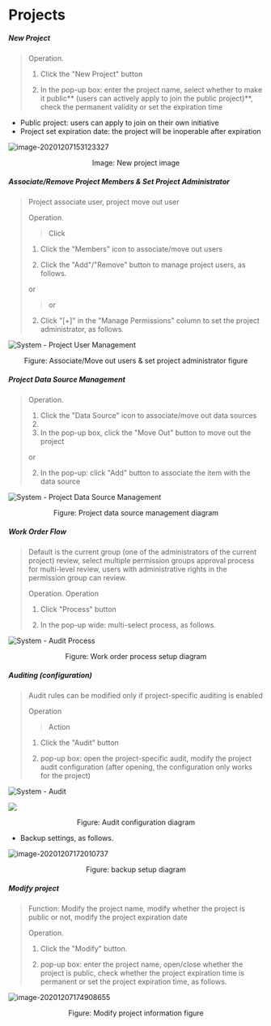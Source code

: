 # Projects



##### New Project

> Operation.
>
> 1. Click the "New Project" button
>
> 2. In the pop-up box: enter the project name, select whether to make it public** (users can actively apply to join the public project)**, check the permanent validity or set the expiration time

* Public project: users can apply to join on their own initiative
* Project set expiration date: the project will be inoperable after expiration

![image-20201207153123327](./img/project1.png)

<center>Image: New project image</center>



##### Associate/Remove Project Members & Set Project Administrator

> Project associate user, project move out user
>
> Operation.
> > Click
> 1. Click the "Members" icon to associate/move out users
>
> 2. Click the "Add"/"Remove" button to manage project users, as follows.
>
> or
> > or
> 2. Click "[+]" in the "Manage Permissions" column to set the project administrator, as follows.

![System - Project User Management](./img/project2.png)

<center>Figure: Associate/Move out users & set project administrator figure</center>



##### Project Data Source Management

> Operation.
>
> 1. Click the "Data Source" icon to associate/move out data sources
> 2.
> 2. In the pop-up box, click the "Move Out" button to move out the project
>
> or
>
> 2. In the pop-up: click "Add" button to associate the item with the data source

![System - Project Data Source Management](./img/project3.png)

<center>Figure: Project data source management diagram</center>



##### Work Order Flow

> Default is the current group (one of the administrators of the current project) review, select multiple permission groups approval process for multi-level review, users with administrative rights in the permission group can review.
>
> Operation.
> Operation
> 1. Click "Process" button
>
> 2. In the pop-up wide: multi-select process, as follows.

![System - Audit Process](./img/project4.png)

<center>Figure: Work order process setup diagram</center>



##### Auditing (configuration)

> Audit rules can be modified only if project-specific auditing is enabled
>
> Operation
> > Action
> 1. Click the "Audit" button
>
> 2. pop-up box: open the project-specific audit, modify the project audit configuration (after opening, the configuration only works for the project)

![System - Audit](./img/project5.png)

![](./img/project6.png)

<center>Figure: Audit configuration diagram</center>



* Backup settings, as follows.

![image-20201207172010737](./img/project7.png)

<center>Figure: backup setup diagram</center>




##### Modify project

> Function: Modify the project name, modify whether the project is public or not, modify the project expiration date
>
> Operation.
>
> 1. Click the "Modify" button.
>
> 2. pop-up box: enter the project name, open/close whether the project is public, check whether the project expiration time is permanent or set the project expiration time, as follows.

![image-20201207174908655](./img/project8.png)

<center>Figure: Modify project information figure</center>







